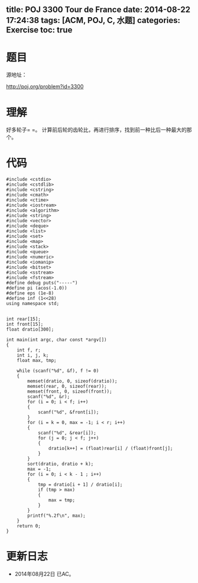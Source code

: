 title: POJ 3300 Tour de France
date: 2014-08-22 17:24:38
tags: [ACM, POJ, C, 水题]
categories: Exercise
toc: true
---
# 题目
源地址：

http://poj.org/problem?id=3300

# 理解
好多轮子= =。
计算前后轮的齿轮比，再进行排序，找到前一种比后一种最大的那个。

<!-- more -->

# 代码
```
#include <cstdio>
#include <cstdlib>
#include <cstring>
#include <cmath>
#include <ctime>
#include <iostream>
#include <algorithm>
#include <string>
#include <vector>
#include <deque>
#include <list>
#include <set>
#include <map>
#include <stack>
#include <queue>
#include <numeric>
#include <iomanip>
#include <bitset>
#include <sstream>
#include <fstream>
#define debug puts("-----")
#define pi (acos(-1.0))
#define eps (1e-8)
#define inf (1<<28)
using namespace std;


int rear[15];
int front[15];
float dratio[300];

int main(int argc, char const *argv[])
{
    int f, r;
    int i, j, k;
    float max, tmp;

    while (scanf("%d", &f), f != 0)
    {
        memset(dratio, 0, sizeof(dratio));
        memset(rear, 0, sizeof(rear));
        memset(front, 0, sizeof(front));
        scanf("%d", &r);
        for (i = 0; i < f; i++)
        {
            scanf("%d", &front[i]);
        }
        for (i = k = 0, max = -1; i < r; i++)
        {
            scanf("%d", &rear[i]);
            for (j = 0; j < f; j++)
            {
                dratio[k++] = (float)rear[i] / (float)front[j];
            }
        }
        sort(dratio, dratio + k);
        max = -1;
        for (i = 0; i < k - 1 ; i++)
        {
            tmp = dratio[i + 1] / dratio[i];
            if (tmp > max)
            {
                max = tmp;
            }
        }
        printf("%.2f\n", max);
    }
    return 0;
}
```
# 更新日志
- 2014年08月22日 已AC。